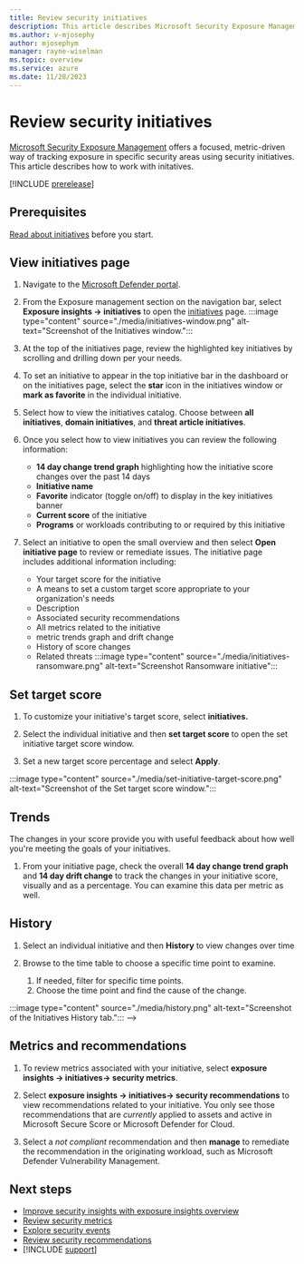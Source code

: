 ```yaml
---
title: Review security initiatives
description: This article describes Microsoft Security Exposure Management initiatives and how Initiatives work.
ms.author: v-mjosephy
author: mjosephym
manager: rayne-wiselman
ms.topic: overview
ms.service: azure
ms.date: 11/28/2023
---
```


# Review security initiatives

[Microsoft Security Exposure Management](microsoft-security-exposure-management.md) offers a focused, metric-driven way of tracking exposure in specific security areas using security initiatives. This article describes how to work with initatives.

[!INCLUDE [prerelease](../includes//prerelease.md)]

## Prerequisites

[Read about initiatives](exposure-insights-overview.md) before you start.

## View initiatives page

1. Navigate to the [Microsoft Defender portal](https://security.microsoft.com/).

1. From the Exposure management section on the navigation bar, select **Exposure insights -> initiatives** to open the [initiatives](https://security.microsoft.com/exposure-initiatives) page.<!-- from through the navigation bar under **Exposure Management -> Exposure Insights -> Initiatives**.-->
:::image type="content" source="./media/initiatives-window.png" alt-text="Screenshot of the Initiatives window.":::

1. At the top of the initiatives page, review the highlighted key initiatives by scrolling and drilling down per your needs.

1. To set an initiative to appear in the top initiative bar in the dashboard or on the initiatives page, select the **star** icon in the initiatives window or **mark as favorite** in the individual initiative.
1. Select how to view the initiatives catalog. Choose between **all initiatives**, **domain initiatives**, and  **threat article initiatives**.

1. Once you select how to view initiatives you can review the following information:
    - **14 day change trend graph** highlighting how the initiative score changes over the past 14 days
    - **Initiative name**
    - **Favorite** indicator (toggle on/off) to display in the key initiatives banner
    - **Current score** of the initiative
    - **Programs** or workloads contributing to or required by this initiative

1. Select an initiative to open the small overview and then select **Open initiative page** to review or remediate issues. The initiative page includes additional information including:
    - Your target score for the initiative
    - A means to set a custom target score appropriate to your organization's needs
    - Description
    - Associated security recommendations
    - All metrics related to the initiative
    - metric trends graph and drift change
    - History of score changes
    - Related threats
:::image type="content" source="./media/initiatives-ransomware.png" alt-text="Screenshot Ransomware initiative":::

## Set target score
<!-- distinction between score and current value percentage-->
1. To customize your initiative's target score, select **initiatives.**

1. Select the individual initiative and then **set target score** to open the set initiative target score window.

1. Set a new target score percentage and select **Apply**.

:::image type="content" source="./media/set-initiative-target-score.png" alt-text="Screenshot of the Set target score window.":::

## Trends

The changes in your score provide you with useful feedback about how well you're meeting the goals of your initiatives.

1. From your initiative page, check the overall **14 day change trend graph** and **14 day drift change** to track the changes in your initiative score, visually and as a percentage. You can examine this data per metric as well.

## History

1. Select an individual initiative and then **History** to view changes over time

1. Browse to the time table to choose a specific time point to examine.
    1. If needed, filter for specific time points.
    1. Choose the time point and find the cause of the change.
<!-- note that history may need to go outand replaced with this: The **14 day change trend graph** and **14 day drift change** track the changes in your initiative score, visually and as a percentage. -->
<!-->:::image type="content" source="./media/history.png" alt-text="Screenshot of the Initiatives History tab."::: -->

## Metrics and recommendations

1. To review metrics associated with your initiative, select **exposure insights -> initiatives-> security metrics**.

1. Select **exposure insights -> initiatives-> security recommendations** to view recommendations related to your initiative. You only see those recommendations that are *currently* applied to assets and active in Microsoft Secure Score or Microsoft Defender for Cloud.

1. Select a *not compliant* recommendation and then **manage** to remediate the recommendation in the originating workload, such as Microsoft Defender Vulnerability Management.

## Next steps

- [Improve security insights with exposure insights overview](exposure-insights-overview.md)
- [Review security metrics](security-metrics.md)
- [Explore security events](security-events.md)
- [Review security recommendations](security-recommendations.md)
- [!INCLUDE [support](../includes//support.md)]
